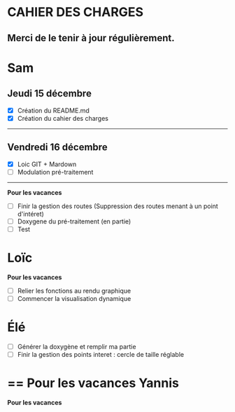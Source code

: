 CAHIER DES CHARGES
==
Merci de le tenir à jour régulièrement.
--



Sam
==


Jeudi 15 décembre
--

- [X] Création du README.md
- [X] Création du cahier des charges

***

Vendredi 16 décembre
--

- [X] Loic GIT + Mardown
- [ ] Modulation pré-traitement

***

**Pour les vacances**
- [ ] Finir la gestion des routes (Suppression des routes menant à un point d'intéret)
- [ ] Doxygene du pré-traitement (en partie)
- [ ] Test

Loïc
==
**Pour les vacances**
- [ ] Relier les fonctions au rendu graphique
- [ ] Commencer la visualisation dynamique

Élé
==
- [ ] Générer la doxygène et remplir ma partie
- [ ] Finir la gestion des points interet : cercle de taille réglable
 
==
**Pour les vacances**
Yannis
==
**Pour les vacances**
